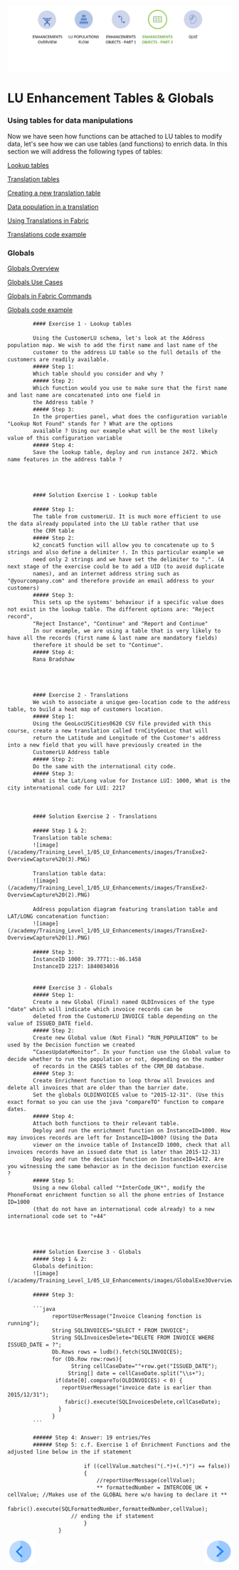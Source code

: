 ![](/academy/Training_Level_1/05_LU_Enhancements/images/EnhancementTablesState.PNG) 

#   LU Enhancement Tables & Globals


### Using tables for data manipulations

Now we have seen how functions can be attached to LU tables to modify data, let's see how we can use tables (and functions) 
to enrich data.
In this section we will address the following types of tables:

[Lookup tables](/articles/07_table_population/11_lookup_tables.md)

[Translation tables](/articles/09_translations/01_translations_overview_and_use_cases.md)

[Creating a new translation table](/articles/09_translations/02_creating_a_new_translation_in_fabric.md) 

[Data population in a translation](/articles/09_translations/03_data_population_in_a_translation.md)

[Using Translations in Fabric](/articles/09_translations/04_using_translations_in_fabric.md)

[Translations code example](/articles/09_translations/05_translations_code_examples.md)



### Globals

[Globals Overview](/articles/08_globals/01_globals_overview.md)

[Globals Use Cases](/articles/08_globals/02_globals_use_cases.md)

[Globals in Fabric Commands](/articles/08_globals/03_set_globals.md)

[Globals code example](/articles/08_globals/04_globals_code_examples.md)



            #### Exercise 1 - Lookup tables

            Using the CustomerLU schema, let's look at the Address population map. We wish to add the first name and last name of the 
            customer to the address LU table so the full details of the customers are readily available.
            ##### Step 1: 
            Which table should you consider and why ?
            ##### Step 2: 
            Which function would you use to make sure that the first name and last name are concatenated into one field in 
            the Address table ?
            ##### Step 3: 
            In the properties panel, what does the configuration variable "Lookup Not Found" stands for ? What are the options 
            available ? Using our example what will be the most likely value of this configuration variable
            ##### Step 4: 
            Save the lookup table, deploy and run instance 2472. Which name features in the address table ?




            #### Solution Exercise 1 - Lookup table

            ##### Step 1: 
            The table from customerLU. It is much more efficient to use the data already populated into the LU table rather that use
            the CRM table
            ##### Step 2: 
            k2_concat5 function will allow you to concatenate up to 5 strings and also define a delimiter !. In this particular example we 
            need only 2 strings and we have set the delimiter to ".". (A next stage of the exercise could be to add a UID (to avoid duplicate
            names), and an internet address string such as "@yourcompany.com" and therefore provide an email address to your customers)
            ##### Step 3:
            This sets up the systems' behaviour if a specific value does not exist in the lookup table. The different options are: "Reject record", 
            "Reject Instance", "Continue" and "Report and Continue"
            In our example, we are using a table that is very likely to have all the records (first name & last name are mandatory fields) 
            therefore it should be set to "Continue".
            ##### Step 4: 
            Rana Bradshaw




            #### Exercise 2 - Translations
            We wish to associate a unique geo-location code to the address table, to build a heat map of customers location.
            ##### Step 1: 
            Using the GeoLocUSCities0620 CSV file provided with this course, create a new translation called trnCityGeoLoc that will 
            return the Latitude and Longitude of the Customer's address into a new field that you will have previously created in the 
            CustomerLU Address table
            ##### Step 2: 
            Do the same with the international city code.
            ##### Step 3: 
            What is the Lat/Long value for Instance LUI: 1000, What is the city international code for LUI: 2217



            #### Solution Exercise 2 - Translations

            ##### Step 1 & 2:
            Translation table schema:
            ![image](/academy/Training_Level_1/05_LU_Enhancements/images/TransExe2-OverviewCapture%20(3).PNG) 

            Translation table data:
            ![image](/academy/Training_Level_1/05_LU_Enhancements/images/TransExe2-OverviewCapture%20(2).PNG) 

            Address population diagram featuring translation table and LAT/LONG concatenation function:
            ![image](/academy/Training_Level_1/05_LU_Enhancements/images/TransExe2-OverviewCapture%20(1).PNG)

            ##### Step 3:
            InstanceID 1000: 39.7771::-86.1458
            InstanceID 2217: 1840034016


            #### Exercise 3 - Globals
            ##### Step 1: 
            Create a new Global (Final) named OLDInvoices of the type "date" which will indicate which invoice records can be 
            deleted from the CustomerLU INVOICE table depending on the value of ISSUED_DATE field.
            ##### Step 2: 
            Create new Global value (Not Final) “RUN_POPULATION” to be used by the Decision function we created 
            “CasesUpdateMonitor”. In your function use the Global value to decide whether to run the population or not, depending on the number 
            of records in the CASES tables of the CRM_DB database. 
            ##### Step 3: 
            Create Enrichment function to loop throw all Invoices and delete all invoices that are older than the barrier date.
            Set the globals OLDINVOICES value to "2015-12-31". (Use this exact format so you can use the java "compareTO" function to compare dates. 
            ##### Step 4: 
            Attach both functions to their relevant table.
            Deploy and run the enrichment function on InstanceID=1000. How may invoices records are left for InstanceID=1000? (Using the Data 
            viewer on the invoice table of InstanceID 1000, check that all invoices records have an issued date that is later than 2015-12-31)
            Deploy and run the decision function on InstanceID=1472. Are you witnessing the same behavior as in the decision function exercise ? 
            ##### Step 5:
            Using a new Global called "*InterCode_UK*", modify the PhoneFormat enrichment function so all the phone entries of Instance ID=1000
            (that do not have an international code already) to a new international code set to "+44"




            #### Solution Exercise 3 - Globals
            ##### Step 1 & 2:
            Globals definition:    
            ![image](/academy/Training_Level_1/05_LU_Enhancements/images/GlobalExe3OverviewCapture.png)

            ##### Step 3:      

            ```java
                  reportUserMessage("Invoice Cleaning fonction is running");
                  String SQLINVOICES="SELECT * FROM INVOICE";
                  String SQLInvoicesDelete="DELETE FROM INVOICE WHERE ISSUED_DATE = ?";
                  Db.Rows rows = ludb().fetch(SQLINVOICES);
                  for (Db.Row row:rows){
                        String cellCaseDate=""+row.get("ISSUED_DATE");
                       String[] date = cellCaseDate.split("\\s+");
                   if(date[0].compareTo(OLDINVOICES) < 0) {
                     reportUserMessage("invoice date is earlier than 2015/12/31");
                      fabric().execute(SQLInvoicesDelete,cellCaseDate);
                    }
                  }
            ```

            ###### Step 4: Answer: 19 entries/Yes
            ###### Step 5: c.f. Exercise 1 of Enrichment Functions and the adjusted line below in the if statement

                            if ((cellValue.matches("(.*)+(.*)") == false))
                            {
                                //reportUserMessage(cellValue);
                                ** formattedNumber = INTERCODE_UK + cellValue; //Makes use of the GLOBAL here w/o having to declare it **
                                fabric().execute(SQLFormattedNumber,formattedNumber,cellValue);
                        // ending the if statement		
                            }
                    }

[![Previous](/articles/images/Previous.png)](/academy/Training_Level_1/05_LU_Enhancements/03_LU_Enhancements_Functions_flow.md)
[<img align="right" width="60" height="54" src="/articles/images/Next.png">](/academy/Training_Level_1/05_LU_Enhancements/05_LU_Enhancements_Quiz.md)

